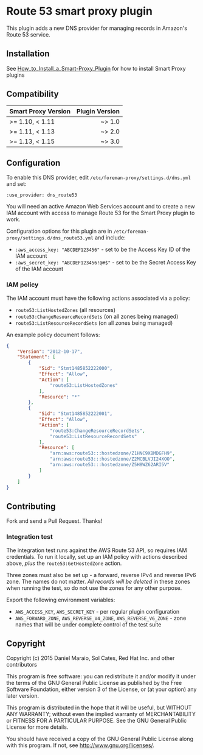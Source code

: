 # Route 53 smart proxy plugin

This plugin adds a new DNS provider for managing records in Amazon's Route 53 service.

## Installation

See [How_to_Install_a_Smart-Proxy_Plugin](http://projects.theforeman.org/projects/foreman/wiki/How_to_Install_a_Smart-Proxy_Plugin)
for how to install Smart Proxy plugins

## Compatibility

| Smart Proxy Version | Plugin Version |
| ------------------- | --------------:|
| >= 1.10, < 1.11     | ~> 1.0         |
| >= 1.11, < 1.13     | ~> 2.0         |
| >= 1.13, < 1.15     | ~> 3.0         |

## Configuration

To enable this DNS provider, edit `/etc/foreman-proxy/settings.d/dns.yml` and set:

    :use_provider: dns_route53

You will need an active Amazon Web Services account and to create a new IAM account with access to manage Route 53 for the Smart Proxy plugin to work.

Configuration options for this plugin are in `/etc/foreman-proxy/settings.d/dns_route53.yml` and include:

* `:aws_access_key: "ABCDEF123456"` - set to be the Access Key ID of the IAM account
* `:aws_secret_key: "ABCDEF123456!@#$"` - set to be the Secret Access Key of the IAM account

### IAM policy

The IAM account must have the following actions associated via a policy:

* `route53:ListHostedZones` (all resources)
* `route53:ChangeResourceRecordSets` (on all zones being managed)
* `route53:ListResourceRecordSets` (on all zones being managed)

An example policy document follows:

```json
{
    "Version": "2012-10-17",
    "Statement": [
        {
            "Sid": "Stmt1485852222000",
            "Effect": "Allow",
            "Action": [
                "route53:ListHostedZones"
            ],
            "Resource": "*"
        },
        {
            "Sid": "Stmt1485852222001",
            "Effect": "Allow",
            "Action": [
                "route53:ChangeResourceRecordSets",
                "route53:ListResourceRecordSets"
            ],
            "Resource": [
                "arn:aws:route53:::hostedzone/Z1HNC9XBMDGFH9",
                "arn:aws:route53:::hostedzone/Z2MCBLVJI24XOO",
                "arn:aws:route53:::hostedzone/Z5H8WZ62ARI5V"
            ]
        }
    ]
}
```

## Contributing

Fork and send a Pull Request. Thanks!

### Integration test

The integration test runs against the AWS Route 53 API, so requires IAM credentials. To run it locally, set up an IAM policy with actions described above, _plus_ the `route53:GetHostedZone` action.

Three zones must also be set up - a forward, reverse IPv4 and reverse IPv6 zone. The names do not matter. *All records will be deleted* in these zones when running the test, so do not use the zones for any other purpose.

Export the following environment variables:

* `AWS_ACCESS_KEY`, `AWS_SECRET_KEY` - per regular plugin configuration
* `AWS_FORWARD_ZONE`, `AWS_REVERSE_V4_ZONE`, `AWS_REVERSE_V6_ZONE` - zone names that will be under complete control of the test suite

## Copyright

Copyright (c) 2015 Daniel Maraio, Sol Cates, Red Hat Inc. and other contributors

This program is free software: you can redistribute it and/or modify
it under the terms of the GNU General Public License as published by
the Free Software Foundation, either version 3 of the License, or
(at your option) any later version.

This program is distributed in the hope that it will be useful,
but WITHOUT ANY WARRANTY; without even the implied warranty of
MERCHANTABILITY or FITNESS FOR A PARTICULAR PURPOSE.  See the
GNU General Public License for more details.

You should have received a copy of the GNU General Public License
along with this program.  If not, see <http://www.gnu.org/licenses/>.

